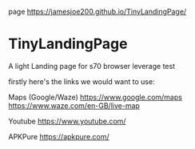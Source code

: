 page
https://jamesjoe200.github.io/TinyLandingPage/

# TinyLandingPage
A light Landing page for s70 browser leverage test

firstly
here's the links we would want to use:

Maps (Google/Waze)
https://www.google.com/maps
https://www.waze.com/en-GB/live-map

Youtube
https://www.youtube.com/

APKPure
https://apkpure.com/
